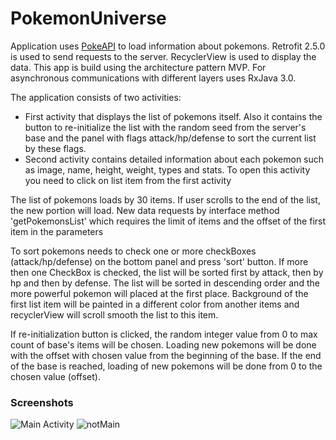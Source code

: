 # PokemonUniverse

Application uses [PokeAPI](https://pokeapi.co/) to load information about pokemons. Retrofit 2.5.0 is used to send requests to the server. RecyclerView is used to display the data.
This app is build using the architecture pattern MVP. For asynchronous communications with different layers uses RxJava 3.0.

The application consists of two activities:
* First activity that displays the list of pokemons itself. Also it contains the button to re-initialize the list with the random seed from the server's base 
and the panel with flags attack/hp/defense to sort the current list by these flags.
* Second activity contains detailed information about each pokemon such as image, name, height, weight, types and stats. To open this activity you need to click on list item
from the first activity

The list of pokemons loads by 30 items. If user scrolls to the end of the list, the new portion will load. New data requests by interface method 'getPokemonsList' 
which requires the limit of items and the offset of the first item in the parameters

To sort pokemons needs to check one or more checkBoxes (attack/hp/defense) on the bottom panel and press 'sort' button. If more then one CheckBox is checked, the 
list will be sorted first by attack, then by hp and then by defense. The list will be sorted in descending order and the more powerful pokemon will placed at the first place.
Background of the first list item will be painted in a different color from another items and recyclerView will scroll smooth the list to this item.  

If re-initialization button is clicked, the random integer value from 0 to max count of base's items will be chosen. Loading new pokemons will be done with the offset with chosen
value from the beginning of the base. If the end of the base is reached, loading of new pokemons will be done from 0 to the chosen value (offset).


### Screenshots
![Main Activity](https://user-images.githubusercontent.com/25653655/92344741-fce53e00-f0cf-11ea-9091-dd67584a9e50.jpg)
![notMain](https://user-images.githubusercontent.com/25653655/92344848-38800800-f0d0-11ea-9fe1-7fbdbef0140d.jpg)
